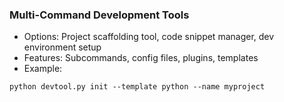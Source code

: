 ### Multi-Command Development Tools

- Options: Project scaffolding tool, code snippet manager, dev environment setup
- Features: Subcommands, config files, plugins, templates
- Example: 
```
python devtool.py init --template python --name myproject
```
